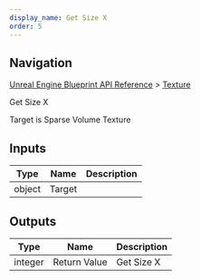 ```yaml
---
display_name: Get Size X
order: 5
---
```

## Navigation

[Unreal Engine Blueprint API Reference](https://dev.epicgames.com/documentation/en-us/unreal-engine/BlueprintAPI) > [Texture](https://dev.epicgames.com/documentation/en-us/unreal-engine/BlueprintAPI/Texture)

Get Size X

Target is Sparse Volume Texture

## Inputs

| Type | Name | Description |
| --- | --- | --- |
| object | Target |  |

## Outputs

| Type | Name | Description |
| --- | --- | --- |
| integer | Return Value | Get Size X |
